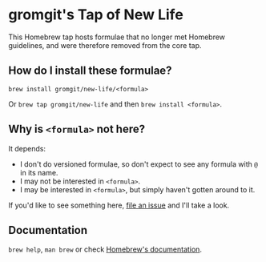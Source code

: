 # gromgit's Tap of New Life
This Homebrew tap hosts formulae that no longer met Homebrew guidelines, and were therefore removed from the core tap.

## How do I install these formulae?
`brew install gromgit/new-life/<formula>`

Or `brew tap gromgit/new-life` and then `brew install <formula>`.

## Why is `<formula>` not here?
It depends:
* I don't do versioned formulae, so don't expect to see any formula with `@` in its name.
* I may not be interested in `<formula>`.
* I may be interested in `<formula>`, but simply haven't gotten around to it.

If you'd like to see something here, [file an issue](https://github.com/gromgit/homebrew-new-life/issues/new/choose) and I'll take a look.

## Documentation
`brew help`, `man brew` or check [Homebrew's documentation](https://docs.brew.sh).
